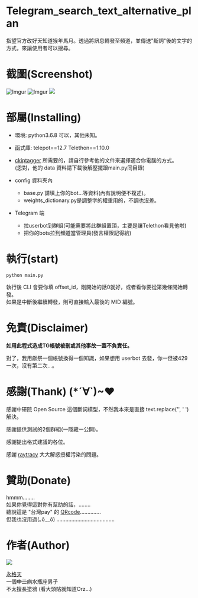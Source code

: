# Telegram_search_text_alternative_plan
指望官方改好天知道猴年馬月。透過將訊息轉發至頻道，並傳送"斷詞"後的文字的方式，來讓使用者可以搜尋。

# 截圖(Screenshot)
![Imgur](https://imgur.com/0qkwYAM.png)
![Imgur](https://imgur.com/KgAlftg.png)
![](https://imgur.com/FOiFcaf.png)

# 部屬(Installing)
- 環境:
  python3.6.8 可以，其他未知。

- 函式庫:
  telepot\=\=12.7
  Telethon\=\=1.10.0
-  [ckiptagger](https://github.com/ckiplab/ckiptagger) 所需要的，請自行參考他的文件來選擇適合你電腦的方式。    
(恩對，他的 data 資料請下載後解壓擺跟main.py同目錄)

- config 資料夾內
    * base.py 請填上你的bot...等資料(內有說明便不複述)。
    * weights_dictionary.py是調整字的權重用的，不調也沒差。

- Telegram 端
    * 拉userbot到群組(可能需要將此群組置頂，主要是讓Telethon看見他啦)
    * 把你的bots拉到頻道當管理員(發言權限記得給)


# 執行(start)

```
python main.py
```
執行後 CLI 會要你填 offset_id，剛開始的話0就好，或者看你要從第幾條開始轉發。    
如果是中斷後繼續轉發，則可直接輸入最後的 MID 編號。     

# 免責(Disclaimer)
**如用此程式造成TG帳號被刪或其他事故一蓋不負責任。**    

對了，我用獻祭一個帳號換得一個知識，如果想用 userbot 去發，你一但被429一次，沒有第二次...。     


# 感謝(Thank) (\*´∀\`)\~♥
  感謝中研院 Open Source 這個斷詞模型，不然我本來是直接 text.replace('', ' ') 解決。     

  感謝提供測試的2個群組(一隱藏一公開)。     

  感謝提出格式建議的各位。     

  感謝 [raytracy](https://ithelp.ithome.com.tw/questions/10195361#answer-358640) 大大解惑授權污染的問題。


# 贊助(Donate)
hmmm........     
如果你覺得這對你有幫助的話，........    
聽說這是 "台灣pay" 的 [QRcode](https://i.imgur.com/rVmAnh6.jpg)..............    
但我也沒用過(｡ŏ﹏ŏ) .......................................    

# 作者(Author)
![](https://avatars3.githubusercontent.com/u/22027801?s=460&v=4)    

[永格天](https://we684123.carrd.co/)    
一個~~中二病~~水瓶座男子    
不太擅長塗鴉 (看大頭貼就知道Orz...)    
